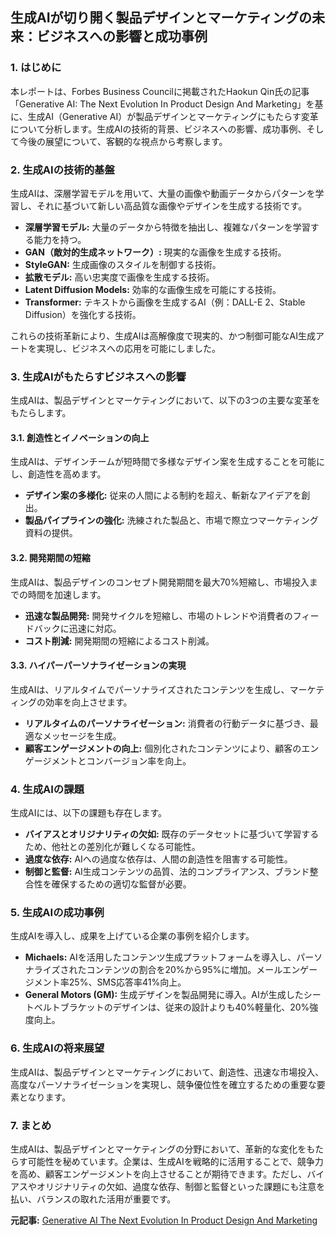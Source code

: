 ## 生成AIが切り開く製品デザインとマーケティングの未来：ビジネスへの影響と成功事例

### 1. はじめに

本レポートは、Forbes Business Councilに掲載されたHaokun Qin氏の記事「Generative AI: The Next Evolution In Product Design And Marketing」を基に、生成AI（Generative AI）が製品デザインとマーケティングにもたらす変革について分析します。生成AIの技術的背景、ビジネスへの影響、成功事例、そして今後の展望について、客観的な視点から考察します。

### 2. 生成AIの技術的基盤

生成AIは、深層学習モデルを用いて、大量の画像や動画データからパターンを学習し、それに基づいて新しい高品質な画像やデザインを生成する技術です。

* **深層学習モデル:** 大量のデータから特徴を抽出し、複雑なパターンを学習する能力を持つ。
* **GAN（敵対的生成ネットワーク）:** 現実的な画像を生成する技術。
* **StyleGAN:** 生成画像のスタイルを制御する技術。
* **拡散モデル:** 高い忠実度で画像を生成する技術。
* **Latent Diffusion Models:** 効率的な画像生成を可能にする技術。
* **Transformer:** テキストから画像を生成するAI（例：DALL-E 2、Stable Diffusion）を強化する技術。

これらの技術革新により、生成AIは高解像度で現実的、かつ制御可能なAI生成アートを実現し、ビジネスへの応用を可能にしました。

### 3. 生成AIがもたらすビジネスへの影響

生成AIは、製品デザインとマーケティングにおいて、以下の3つの主要な変革をもたらします。

#### 3.1. 創造性とイノベーションの向上

生成AIは、デザインチームが短時間で多様なデザイン案を生成することを可能にし、創造性を高めます。

* **デザイン案の多様化:** 従来の人間による制約を超え、斬新なアイデアを創出。
* **製品パイプラインの強化:** 洗練された製品と、市場で際立つマーケティング資料の提供。

#### 3.2. 開発期間の短縮

生成AIは、製品デザインのコンセプト開発期間を最大70%短縮し、市場投入までの時間を加速します。

* **迅速な製品開発:** 開発サイクルを短縮し、市場のトレンドや消費者のフィードバックに迅速に対応。
* **コスト削減:** 開発期間の短縮によるコスト削減。

#### 3.3. ハイパーパーソナライゼーションの実現

生成AIは、リアルタイムでパーソナライズされたコンテンツを生成し、マーケティングの効率を向上させます。

* **リアルタイムのパーソナライゼーション:** 消費者の行動データに基づき、最適なメッセージを生成。
* **顧客エンゲージメントの向上:** 個別化されたコンテンツにより、顧客のエンゲージメントとコンバージョン率を向上。

### 4. 生成AIの課題

生成AIには、以下の課題も存在します。

* **バイアスとオリジナリティの欠如:** 既存のデータセットに基づいて学習するため、他社との差別化が難しくなる可能性。
* **過度な依存:** AIへの過度な依存は、人間の創造性を阻害する可能性。
* **制御と監督:** AI生成コンテンツの品質、法的コンプライアンス、ブランド整合性を確保するための適切な監督が必要。

### 5. 生成AIの成功事例

生成AIを導入し、成果を上げている企業の事例を紹介します。

* **Michaels:** AIを活用したコンテンツ生成プラットフォームを導入し、パーソナライズされたコンテンツの割合を20%から95%に増加。メールエンゲージメント率25%、SMS応答率41%向上。
* **General Motors (GM):** 生成デザインを製品開発に導入。AIが生成したシートベルトブラケットのデザインは、従来の設計よりも40%軽量化、20%強度向上。

### 6. 生成AIの将来展望

生成AIは、製品デザインとマーケティングにおいて、創造性、迅速な市場投入、高度なパーソナライゼーションを実現し、競争優位性を確立するための重要な要素となります。

### 7. まとめ

生成AIは、製品デザインとマーケティングの分野において、革新的な変化をもたらす可能性を秘めています。企業は、生成AIを戦略的に活用することで、競争力を高め、顧客エンゲージメントを向上させることが期待できます。ただし、バイアスやオリジナリティの欠如、過度な依存、制御と監督といった課題にも注意を払い、バランスの取れた活用が重要です。


**元記事:** [Generative AI The Next Evolution In Product Design And Marketing](https://www.forbes.com/councils/forbesbusinesscouncil/2025/03/17/generative-ai-the-next-evolution-in-product-design-and-marketing/)